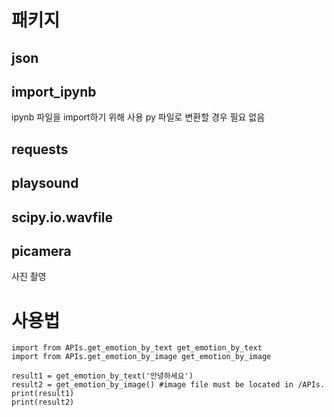 # 패키지
## json 

## import_ipynb
ipynb 파일을 import하기 위해 사용
py 파일로 변환할 경우 필요 없음

## requests

## playsound

## scipy.io.wavfile


## picamera 
 사진 촬영

# 사용법
```
import from APIs.get_emotion_by_text get_emotion_by_text
import from APIs.get_emotion_by_image get_emotion_by_image

result1 = get_emotion_by_text('안녕하세요')
result2 = get_emotion_by_image() #image file must be located in /APIs.
print(result1)
print(result2)
```
